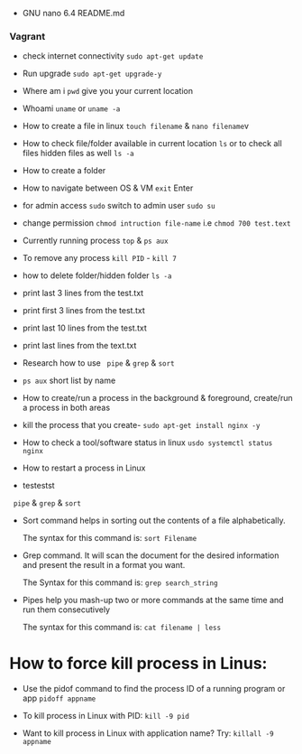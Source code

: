 -   GNU nano 6.4                                                                               README.md
### Vagrant
- check internet connectivity `sudo apt-get update`
- Run upgrade `sudo apt-get upgrade-y`
- Where am i `pwd` give you your current location
- Whoami `uname` or `uname -a`
- How to create a file in linux `touch filename` & `nano filename`v
- How to check file/folder available in current location
`ls` or to check all files hidden files as well `ls -a`
- How to create a folder
- How to navigate between OS & VM `exit` Enter
- for admin access `sudo` switch to admin user `sudo su`
- change permission `chmod intruction file-name` i.e
        `chmod 700 test.text`
- Currently running process `top` & `ps aux`
- To remove any process `kill PID` - `kill 7`
- how to delete folder/hidden folder `ls -a`

- print last 3 lines from the test.txt
- print first 3 lines from the test.txt
- print last 10 lines from the test.txt
- print last lines from the text.txt
- Research how to use ` pipe` & `grep` & `sort`
- `ps aux` short list by name
- How to create/run a process in the background & foreground, create/run a process in both areas
- kill the process that you create- `sudo apt-get install nginx -y`
- How to check a tool/software status in linux `usdo systemctl status nginx`
- How to restart a process in Linux
- testestst


 ` pipe` & `grep` & `sort`

- Sort command helps in sorting out the contents of a file alphabetically.

  The syntax for this command is: `sort Filename`

- Grep command. It will scan the document for the desired information and present the result in a format you want.

  The Syntax for this command is: `grep search_string`

- Pipes help you mash-up two or more commands at the same time and run them consecutively

  The syntax for this command is: `cat filename | less`

# How to force kill process in Linus:

- Use the pidof command to find the process ID of a running program or app
  `pidoff appname`

- To kill process in Linux with PID:
  `kill -9 pid`

- Want to kill process in Linux with application name? Try:
  `killall -9 appname`





